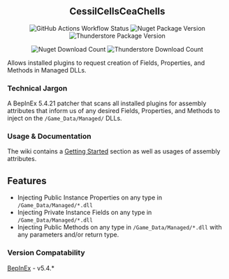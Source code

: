 <div align="center">

## CessilCellsCeaChells
![GitHub Actions Workflow Status](https://img.shields.io/github/actions/workflow/status/wwwDayDream/CessilCellsCeaChells/build.yml?style=plastic&logo=github)
![Nuget Package Version](https://img.shields.io/nuget/v/CessilCellsCeaChells?style=plastic&logo=nuget)
![Thunderstore Package Version](https://img.shields.io/thunderstore/v/www_Day_Dream/CessilCellsCeaChells?style=plastic&logo=thunderstore)

![Nuget Download Count](https://img.shields.io/nuget/dt/CessilCellsCeaChells?style=plastic&logo=nuget)
![Thunderstore Download Count](https://img.shields.io/thunderstore/dt/www_Day_Dream/CessilCellsCeaChells?style=plastic&logo=thunderstore)
</div>
Allows installed plugins to request creation of Fields, Properties, and Methods in Managed DLLs.

### Technical Jargon
A BepInEx 5.4.21 patcher that scans all installed plugins for assembly attributes that inform us of any desired Fields, Properties, and Methods to inject on the `/Game_Data/Managed/` DLLs.

### Usage & Documentation
The wiki contains a [Getting Started](https://github.com/wwwDayDream/CessilCellsCeaChells/wiki) section as well as usages of assembly attributes.

## Features
- Injecting Public Instance Properties on any type in `/Game_Data/Managed/*.dll`
- Injecting Private Instance Fields on any type in `/Game_Data/Managed/*.dll`
- Injecting Public Methods on any type in `/Game_Data/Managed/*.dll` with any parameters and/or return type.

### Version Compatability
[BepInEx](https://github.com/BepInEx/BepInEx/) - v5.4.*